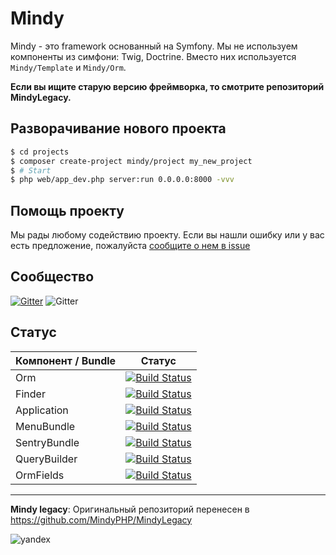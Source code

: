 # Mindy

Mindy - это framework основанный на Symfony. Мы не используем компоненты из симфони: Twig, Doctrine. Вместо них используется `Mindy/Template` и `Mindy/Orm`.

**Если вы ищите старую версию фреймворка, то смотрите репозиторий MindyLegacy.**

## Разворачивание нового проекта

```bash
$ cd projects
$ composer create-project mindy/project my_new_project
$ # Start
$ php web/app_dev.php server:run 0.0.0.0:8000 -vvv
```

## Помощь проекту

Мы рады любому содействию проекту. Если вы нашли ошибку или у вас есть предложение, пожалуйста [сообщите о нем в issue](https://github.com/MindyPHP/Mindy/issues/new)

## Сообщество

[![Gitter](https://badges.gitter.im/MindyPHP/Mindy.svg)](https://gitter.im/MindyPHP/Mindy?utm_source=badge&utm_medium=badge&utm_campaign=pr-badge)
![Gitter](https://mc.yandex.ru/watch/43423684)


## Статус

| Компонент / Bundle     | Статус        |
| ------------- |:-------------:|
| Orm | [![Build Status](https://travis-ci.org/MindyPHP/Orm.svg?branch=master)](https://travis-ci.org/MindyPHP/Orm) |
| Finder | [![Build Status](https://travis-ci.org/MindyPHP/Finder.svg?branch=master)](https://travis-ci.org/MindyPHP/Finder) |
| Application | [![Build Status](https://travis-ci.org/MindyPHP/Application.svg?branch=master)](https://travis-ci.org/MindyPHP/Application) |
| MenuBundle | [![Build Status](https://travis-ci.org/MindyPHP/MenuBundle.svg?branch=master)](https://travis-ci.org/MindyPHP/MenuBundle) |
| SentryBundle | [![Build Status](https://travis-ci.org/MindyPHP/SentryBundle.svg?branch=master)](https://travis-ci.org/MindyPHP/SentryBundle) |
| QueryBuilder | [![Build Status](https://travis-ci.org/MindyPHP/QueryBuilder.svg?branch=master)](https://travis-ci.org/MindyPHP/QueryBuilder) |
| OrmFields | [![Build Status](https://travis-ci.org/MindyPHP/OrmFields.svg?branch=master)](https://travis-ci.org/MindyPHP/OrmFields) |

---

**Mindy legacy**: Оригинальный репозиторий перенесен в https://github.com/MindyPHP/MindyLegacy

![yandex](https://mc.yandex.ru/watch/43423684 "yandex")

